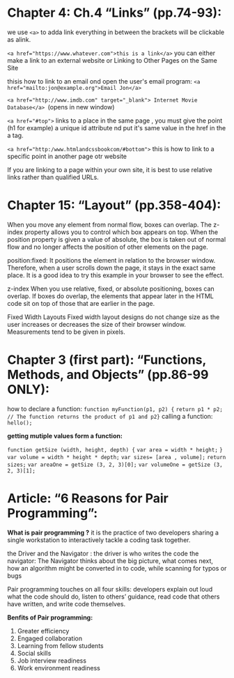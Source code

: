 # Chapter 4: Ch.4 “Links” (pp.74-93):

we use ```<a>``` to adda link
everything in between the brackets will be clickable as alink.

```<a href="https://www.whatever.com">this is a link</a>```
you can either make a link to an external website  or Linking to Other Pages
on the Same Site


thisis how to link to an email ond open the user's email program:
```<a href="mailto:jon@example.org">Email Jon</a>```

```<a href="http://www.imdb.com" target="_blank"> Internet Movie Database</a> ```(opens in new window)

```<a href="#top">``` links to a place in the same page , you must give the point (h1 for example) a unique  id attribute nd put it's same value in the href in the a tag.


```<a href="http:/www.htmlandcssbookcom/#bottom">``` this is how to link to a specific point in another page otr website


 If you are linking to a page within your own site, it is
best to use relative links rather than qualified URLs.


# Chapter 15: “Layout” (pp.358-404):

When you move
any element from
normal flow, boxes
can overlap. The
z-index property
allows you to control
which box appears
on top.
When the position property
is given a value of absolute,
the box is taken out of normal
flow and no longer affects the
position of other elements on
the page.

position:fixed:
It positions the element in
relation to the browser window.
Therefore, when a user scrolls
down the page, it stays in the
exact same place. It is a good
idea to try this example in your
browser to see the effect.





z-index
When you use relative, fixed, or
absolute positioning, boxes can
overlap. If boxes do overlap, the
elements that appear later in the
HTML code sit on top of those
that are earlier in the page.



Fixed Width Layouts
Fixed width layout
designs do not
change size as the
user increases
or decreases
the size of their
browser window.
Measurements tend
to be given in pixels.


# Chapter 3 (first part): “Functions, Methods, and Objects” (pp.86-99 ONLY):


how to declare a function:
```function myFunction(p1, p2) {```
  ```return p1 * p2;   // The function returns the product of p1 and p2}```
calling a function:
```hello();```


**getting mutiple values form a function:**


```function getSize (width, height, depth) {```
```var area = width * height;```
```}```
```var volume = width * height * depth;```
```var sizes= [area , volume];```
```return sizes;```
```var areaOne = getSize (3, 2, 3)[0];```
```var volumeOne = getSize (3, 2, 3)[1];```

# Article: “6 Reasons for Pair Programming”:

**What is pair programming ?**
it is the practice of two developers sharing a single workstation to interactively tackle a coding task together.


 the Driver and the Navigator :
 the driver is who writes the code 
 the navigator: The Navigator thinks about the big picture, what comes next, how an algorithm might be converted in to code, while scanning for typos or bugs


 Pair programming touches on all four skills: developers explain out loud what the code should do, listen to others’ guidance, read code that others have written, and write code themselves. 

**Benfits of Pair programming:**
1. Greater efficiency
2. Engaged collaboration
3. Learning from fellow students
4. Social skills
5. Job interview readiness
6. Work environment readiness

